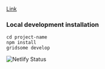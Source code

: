 [Link](https://annayakowenko.com)

### Local development installation
`cd project-name`<br/>
`npm install`<br/>
`gridsome develop`

![Netlify Status](https://api.netlify.com/api/v1/badges/de44d168-eb1d-47a5-8731-d77bb40af7c8/deploy-status)

